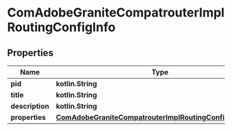 
# ComAdobeGraniteCompatrouterImplRoutingConfigInfo

## Properties
Name | Type | Description | Notes
------------ | ------------- | ------------- | -------------
**pid** | **kotlin.String** |  |  [optional]
**title** | **kotlin.String** |  |  [optional]
**description** | **kotlin.String** |  |  [optional]
**properties** | [**ComAdobeGraniteCompatrouterImplRoutingConfigProperties**](ComAdobeGraniteCompatrouterImplRoutingConfigProperties.md) |  |  [optional]



